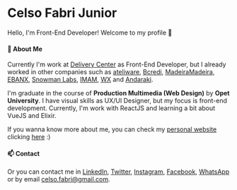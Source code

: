 # Celso Fabri Junior

Hello, I'm Front-End Developer! Welcome to my profile :space_invader:

#### :fox_face: About Me
Currently I'm work at [Delivery Center](https://www.deliverycenter.com/) as Front-End Developer, but I already worked in other companies such as [ateliware](https://www.ateliware.com/), [Bcredi](https://bcredi.com.br), [MadeiraMadeira](https://www.madeiramadeira.com.br/), [EBANX](https://ebanx.com/br), [Snowman Labs](https://snowmanlabs.com.br), [IMAM](https://imam.ag), [WX](https://agenciawx.com.br) and [Andaraki](https://andaraki.com.br). 

I'm graduate in the course of **Production Multimedia (Web Design)** by **Opet University**. I have visual skills as UX/UI Designer, but my focus is front-end development. Currently, I'm work with ReactJS and learning a bit about VueJS and Elixir.

If you wanna know more about me, you can check my [personal website](https://celsofabri.com) clicking [here](https://celsofabri.com) :)

#### :mailbox: Contact

Or you can contact me in [LinkedIn](https://www.linkedin.com/in/celsofabri/), [Twitter](https://twitter.com/celsofabri), [Instagram](https://instagram.com/celso.cwb), [Facebook](https://facebook.com/celsofabrijr), [WhatsApp](https://api.whatsapp.com/send?phone=5541991222951) or by email celso.fabri@gmail.com.
